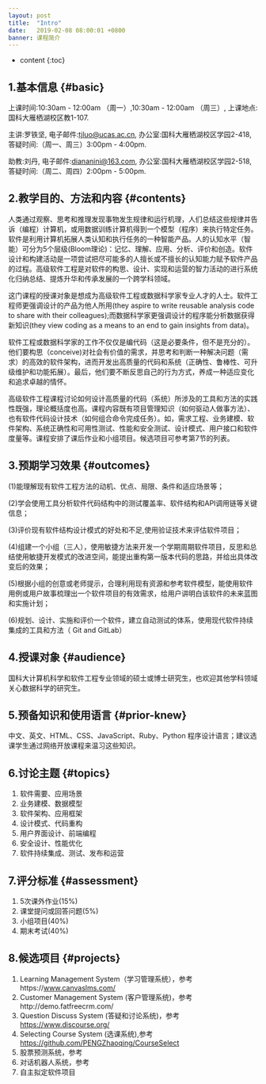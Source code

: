 ```yaml
---
layout: post
title:  "Intro"
date:   2019-02-08 08:00:01 +0800
banner: 课程简介
---
```


* content
{:toc}

1.基本信息 {#basic}
---------------------------
上课时间:10:30am - 12:00am （周一）,10:30am - 12:00am （周三）,
上课地点:国科大雁栖湖校区教1-107.

主讲:罗铁坚,
电子邮件:tjluo@ucas.ac.cn,
办公室:国科大雁栖湖校区学园2-418, 
答疑时间:（周一、周三）3:00pm - 4:00pm. 

助教:刘丹,
电子邮件:diananini@163.com, 
办公室:国科大雁栖湖校区学园2-518, 
答疑时间:（周二、周四）2:00pm - 5:00pm.

2.教学目的、方法和内容 {#contents}
---------------------------
人类通过观察、思考和推理发现事物发生规律和运行机理，人们总结这些规律并告诉（编程）计算机，或用数据训练计算机得到一个模型（程序）来执行特定任务。软件是利用计算机拓展人类认知和执行任务的一种智能产品。人的认知水平（智能）可分为5个层级(Bloom理论)：记忆、理解、应用、分析、评价和创造。软件设计和构建活动是一项尝试把尽可能多的人擅长或不擅长的认知能力赋予软件产品的过程。高级软件工程是对软件的构思、设计、实现和运营的智力活动的进行系统化归纳总结、提炼升华和传承发展的一个跨学科领域。

这门课程的授课对象是想成为高级软件工程或数据科学家专业人才的人士。软件工程师更强调设计的产品为他人所用(they aspire to write reusable analysis code to
share with their colleagues);而数据科学家更强调设计的程序能分析数据获得新知识(they
view coding as a means to an end to gain insights from data)。 

软件工程或数据科学家的工作不仅仅是编代码（这是必要条件，但不是充分的）。他们要构思（conceive)对社会有价值的需求，并思考和判断一种解决问题（需求）的高效的软件架构，进而开发出高质量的代码和系统（正确性、鲁棒性、可升级维护和功能拓展）。最后，他们要不断反思自己的行为方式，养成一种适应变化和追求卓越的情怀。

高级软件工程课程讨论如何设计高质量的代码（系统）所涉及的工具和方法的实践性既强，理论概括度也高。课程内容既有项目管理知识（如何驱动人做事方法）、也有软件代码设计技术（如何组合命令完成任务）。如，需求工程、业务建模、软件架构、系统正确性和可用性测试、性能和安全测试、设计模式、用户接口和软件度量等。课程安排了课后作业和小组项目。候选项目可参考第7节的列表。

3.预期学习效果 {#outcomes}
---------------------------------
(1)能理解现有软件工程方法的动机、优点、局限、条件和适应场景等；

(2)学会使用工具分析软件代码结构中的测试覆盖率、软件结构和API调用链等关键信息；

(3)评价现有软件结构设计模式的好处和不足,使用验证技术来评估软件项目；

(4)组建一个小组（三人），使用敏捷方法来开发一个学期周期软件项目，反思和总结使用敏捷开发模式的改进空间，能提出重构第一版本代码的思路，并给出具体改变后的效果；

(5)根据小组的创意或老师提示，合理利用现有资源和参考软件模型，能使用软件用例或用户故事梳理出一个软件项目的有效需求，给用户讲明白该软件的未来蓝图和实施计划；

(6)规划、设计、实施和评价一个软件，建立自动测试的体系，使用现代软件持续集成的工具和方法（ Git and GitLab）

4.授课对象 {#audience}
---------------------------
国科大计算机科学和软件工程专业领域的硕士或博士研究生，也欢迎其他学科领域关心数据科学的研究生。

5.预备知识和使用语言 {#prior-knew}
----------------------------
中文、英文、HTML、CSS、JavaScript、Ruby、Python 程序设计语言；建议选课学生通过网络开放课程来温习这些知识。

6.讨论主题 {#topics}
----------------------------
1. 软件需要、应用场景
2. 业务建模、数据模型
3. 软件架构、应用框架
4. 设计模式、代码重构
5. 用户界面设计、前端编程
6. 安全设计、性能优化
7. 软件持续集成、测试、发布和运营

7.评分标准 {#assessment}
---------------------------
1. 5次课外作业(15%)
2. 课堂提问或回答问题(5%)
3. 小组项目(40%)
4. 期末考试(40%)

8.候选项目 {#projects}
---------------------------
1. Learning Management System（学习管理系统），参考https://www.canvaslms.com/
2. Customer Management System (客户管理系统)，参考http://demo.fatfreecrm.com/
3. Question Discuss System (答疑和讨论系统)，参考 https://www.discourse.org/
4. Selecting Course System (选课系统),参考 https://github.com/PENGZhaoqing/CourseSelect
5. 股票预测系统，参考
6. 对话机器人系统，参考
7. 自主拟定软件项目
